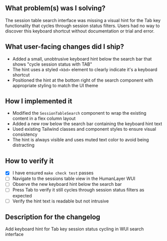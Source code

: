 ## What problem(s) was I solving?

The session table search interface was missing a visual hint for the Tab key functionality that cycles through session status filters. Users had no way to discover this keyboard shortcut without documentation or trial and error.

## What user-facing changes did I ship?

- Added a small, unobtrusive keyboard hint below the search bar that shows "cycle session status with TAB"
- The hint uses a styled `<kbd>` element to clearly indicate it's a keyboard shortcut
- Positioned the hint at the bottom right of the search component with appropriate styling to match the UI theme

## How I implemented it

- Modified the `SessionTableSearch` component to wrap the existing content in a flex column layout
- Added a new row below the search bar containing the keyboard hint text
- Used existing Tailwind classes and component styles to ensure visual consistency
- The hint is always visible and uses muted text color to avoid being distracting

## How to verify it

- [x] I have ensured `make check test` passes
- [ ] Navigate to the sessions table view in the HumanLayer WUI
- [ ] Observe the new keyboard hint below the search bar
- [ ] Press Tab to verify it still cycles through session status filters as expected
- [ ] Verify the hint text is readable but not intrusive

## Description for the changelog

Add keyboard hint for Tab key session status cycling in WUI search interface